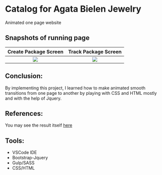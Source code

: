 # Catalog for Agata Bielen Jewelry
Animated one page website

## Snapshots of running page

Create Package Screen             |Track Package Screen            |
:-------------------------:|:-------------------------:
![](img/main.png) |  ![](img/collectionswitch.png) 


## Conclusion:

By implementing this project, I learned how to make animated smooth transitions 
from one page to another by playing with CSS and HTML mostly and with the help of Jquery. 

## References:
You may see the result itself [here](https://naraomur.github.io/Catalog/)

## Tools:
 * VSCode IDE
 * Bootstrap-Jquery
 * Gulp/SASS
 * CSS/HTML

